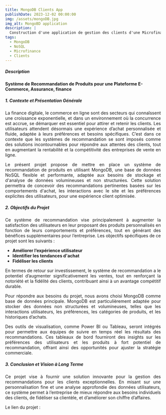 ```yaml
---
title: MongoDB Clients App
publishDate: 2023-12-02 00:00:00
img: /assets/mongoDB.jpg
img_alt: MongoBD application
description: |
  Construction d'une application de gestion des clients d'une Microfinance avec MongoDB, un logiciel de gestion des bases de données non relationnelles. 
tags:
  - MongoDB
  - NoSQL
  - Microfinance
  - Clients
---
```


#####  Description 


**Système de Recommandation de Produits pour une Plateforme E-Commerce, Assurance, finance**

#####  1. Contexte et Présentation Générale

<p style="text-align: justify;">
La finance digitale, le commerce en ligne sont des secteurs qui connaîssent une croissance exponentielle, et dans un environnement où la concurrence est accrue, se démarquer est essentiel pour attirer et retenir les clients. Les utilisateurs attendent désormais une expérience d’achat personnalisée et fluide, adaptée à leurs préférences et besoins spécifiques. C’est dans ce contexte que les systèmes de recommandation se sont imposés comme des solutions incontournables pour répondre aux attentes des clients, tout en augmentant la rentabilité et la compétitivité des entreprises de vente en ligne.
</p>

<p style="text-align: justify;">
Le présent projet propose de mettre en place un système de recommandation de produits en utilisant MongoDB, une base de données NoSQL flexible et performante, adaptée aux besoins de stockage et d'analyse de données volumineuses et non structurées. Cette solution permettra de concevoir des recommandations pertinentes basées sur les comportements d'achat, les interactions avec le site et les préférences explicites des utilisateurs, pour une expérience client optimisée.
</p>

#####  2. Objectifs du Projet

<p style="text-align: justify;">
Ce système de recommandation vise principalement à augmenter la satisfaction des utilisateurs en leur proposant des produits personnalisés en fonction de leurs comportements et préférences, tout en générant des bénéfices supplémentaires pour l’entreprise. Les objectifs spécifiques de ce projet sont les suivants :
</p>

- **Améliorer l’expérience utilisateur**
- **Identifier les tendances d'achat**
- **Fidéliser les clients**

<p style="text-align: justify;">
En termes de retour sur investissement, le système de recommandation a le potentiel d’augmenter significativement les ventes, tout en renforçant la notoriété et la fidélité des clients, contribuant ainsi à un avantage compétitif durable.
</p>

<p style="text-align: justify;">
Pour répondre aux besoins du projet, nous avons choisi MongoDB comme base de données principale. MongoDB est particulièrement adaptée pour stocker des données non structurées et volumineuses, telles que les interactions utilisateurs, les préférences, les catégories de produits, et les historiques d’achats.
</p>

<p style="text-align: justify;">
Des outils de visualisation, comme Power BI ou Tableau, seront intégrés pour permettre aux équipes de suivre en temps réel les résultats des recommandations. Ces tableaux de bord fourniront des insights sur les préférences des utilisateurs et les produits à fort potentiel de recommandation, offrant ainsi des opportunités pour ajuster la stratégie commerciale.
</p>

##### 3. Conclusion et Vision à Long Terme

<p style="text-align: justify;">
Ce projet vise à fournir une solution innovante pour la gestion des recommandations pour les clients exceptionnelles. En misant sur une personnalisation fine et une analyse approfondie des données utilisateurs, ce système permet à l’entreprise de mieux répondre aux besoins individuels des clients, de fidéliser sa clientèle, et d’améliorer son chiffre d’affaires.
</p>

Le lien du projet : 